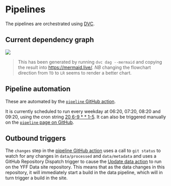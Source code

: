 # Pipelines

The pipelines are orchestrated using [DVC](https://dvc.org).

## Current dependency graph

[![](https://mermaid.ink/img/pako:eNqNlE1TwjAQhv8KkzNRAojQg-PBo170pvWwJFvIkI9OmsIwDv_dAi3SJgg9tW_6bN_d7u4P4VYgSUim7IYvwfne63tqevVlqkP2lZJc5qikweJerPndFrRK-BL5imbW0RwWSMtcgMciJd9tetiiuQKpwfizOLmzHIuCno6CEKO4AWO1LKiwG6MsiJCi9OlgoC2P48E2TnqkGj1UaUAQ7KFFWXNGNgaelQ6tT27gtB6OAvDxBrA0qANwehmsKx01OruORX2ywXUw6vOh_j3TTsFqedYpRy2zQSfbWh93sonLbHBBb7c4R1OUkYLT40FYg-G_-KnBL9Csya3Tqazd9wrmtnRUg1uhj5jLnNX0MBPhJ8a3RGp8qv0cezrf0pxbEwZrBot1q9gekjVwMFxipJBhzMk1tDYXkk0fsQnpE41OgxTVOvvZv5YSv0SNKUmqW4EZlMqnJDW76lUovf3YGk4S70rsk-P-epGwcKBJkoEqKjUH82nt3zMK6a17O67Mw-bc_QIohri9?type=png)](https://mermaid.live/edit#pako:eNqNlE1TwjAQhv8KkzNRAojQg-PBo170pvWwJFvIkI9OmsIwDv_dAi3SJgg9tW_6bN_d7u4P4VYgSUim7IYvwfne63tqevVlqkP2lZJc5qikweJerPndFrRK-BL5imbW0RwWSMtcgMciJd9tetiiuQKpwfizOLmzHIuCno6CEKO4AWO1LKiwG6MsiJCi9OlgoC2P48E2TnqkGj1UaUAQ7KFFWXNGNgaelQ6tT27gtB6OAvDxBrA0qANwehmsKx01OruORX2ywXUw6vOh_j3TTsFqedYpRy2zQSfbWh93sonLbHBBb7c4R1OUkYLT40FYg-G_-KnBL9Csya3Tqazd9wrmtnRUg1uhj5jLnNX0MBPhJ8a3RGp8qv0cezrf0pxbEwZrBot1q9gekjVwMFxipJBhzMk1tDYXkk0fsQnpE41OgxTVOvvZv5YSv0SNKUmqW4EZlMqnJDW76lUovf3YGk4S70rsk-P-epGwcKBJkoEqKjUH82nt3zMK6a17O67Mw-bc_QIohri9)

> This has been generated by running `dvc dag --mermaid` and copying the result
> into https://mermaid.live/. _NB_ changing the flowchart direction from `TD` to
> `LR` seems to render a better chart.

## Pipeline automation

These are automated by the
[`pipeline` GitHub action](../.github/workflows/pipeline.yml).

It is currently scheduled to run every weekday at 06:20, 07:20, 08:20 and 09:20,
using the cron string [20 6-9 * * 1-5](https://crontab.guru/#20_6-9_*_*_1-5). It
can also be triggered manually on the
[`pipeline` page on GitHub](https://github.com/open-innovations/yff-data-pipelines/actions/workflows/pipeline.yml).

## Outbound triggers

The `changes` step in the [pipeline GitHub action](../.github/workflows/pipeline.yml)
uses a call to `git status` to watch
for any changes in `data/processed` and `data/metadata` and uses a GitHub
Repository Dispatch trigger to cause the
[Update data action](https://github.com/open-innovations/yff-data/actions/workflows/update-data.yml)
to run on the YFF Data site repository. This means that as the data changes in
this repository, it will immediately start a build in the data pipeline, which
will in turn trigger a build in the site.

